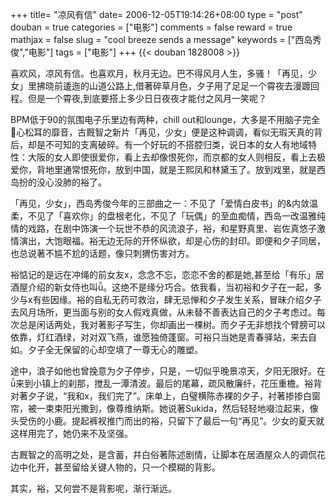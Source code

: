 +++
title= "凉风有信"
date= 2006-12-05T19:14:26+08:00
type = "post"
douban = true
categories = ["电影"]
comments = false
reward = true
mathjax = false
slug = "cool breeze sends a message"
keywords = ["西岛秀俊","电影"]
tags = ["电影"]
+++
{{< douban 1828008 >}}

喜欢风，凉风有信。也喜欢月，秋月无边。巴不得风月人生，多骚！「再见，少女」里拂晓前逶迤的山道公路上,借著碎草月色，夕子用了足足一个霄夜去漫踱回程。但是一个霄夜,到底要搭上多少日日夜夜才能付之风月一笑呢？

BPM低于90的氛围电子乐里边有两种，chill out和lounge，大多是不用脑子完全心松耳的靡音，古厩智之新片「再见，少女」便是这种调调，看似无瑕天真的背后，却是不可知的支离破碎。有一个好玩的不搭腔归类，说日本的女人有地域特性：大阪的女人即使很爱你，看上去却像恨死你，而京都的女人则相反，看上去极爱你，背地里通常恨死你，放到中国，就是王熙凤和林黛玉了。放到戏里，就是西岛扮的没心没肺的裕了。
<!--more-->
「再见，少女」，西岛秀俊今年的三部曲之一：不见了「爱情白皮书」的&内敛温柔，不见了「喜欢你」的盘根老化，不见了「玩偶」的至血痴情，西岛一改温雅纯情的戏路，在剧中饰演一个玩世不恭的风流浪子，裕，和星野真里、岩佐真悠子激情演出，大饱眼福。裕无边无际的开怀纵欲，却是心伤的封印。即便和夕子同居，也总说著不尴不尬的话题，像只刺猬伤害对方。

裕惦记的是远在冲绳的前女友x，念念不忘，恋恋不舍的都是她,甚至给「有乐」居酒屋介绍的新女侍也叫。这绝不是缘分巧合。依我看，当初裕和夕子在一起，多少与x有些因缘。裕的自私无药可救治，肆无忌惮和夕子发生关系，冒昧介绍夕子去风月场所，更当面与别的女人假戏真做，从未替不善表达自己的夕子考虑过。每次总是闲话两处，我对著影子写生，你却画出一棵树。而夕子无非想找个臂膀可以依靠，灯红酒绿，对对双飞燕，谁愿独倚蓬窗。可裕只当她是青春驿站，来去自如。夕子全无保留的心却空填了一尊无心的雕塑。

途中，浪子如他也曾挽意为夕子停步，只是，一切似乎晚景凉天，夕阳无限好。在来到小镇上的刹那，搅乱一潭清波。最后的尾幕，疏风散廉纤，花压重檐。裕背对著夕子说，“我和x，我们完了”。床单上，白璧横陈赤裸的夕子，衬著掺掺白窗帘，被一束束阳光撒到，像尊维纳斯。她说著Sukida，然后轻轻地啜泣起来，像头受伤的小鹿。提起裤衩推门而出的裕，只留下了最后一句“再见”。少女的夏天就这样用完了，她仍来不及坚强。

古厩智之的高明之处，是含蓄，幷白俗著陈述剧情，让脚本在居酒屋众人的调侃花边中化开，甚至留给关键人物的，只一个模糊的背影。

其实，裕，又何尝不是背影呢，渐行渐远。
